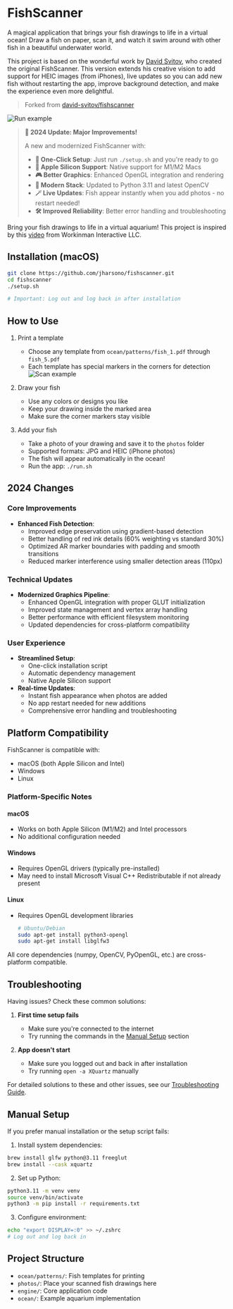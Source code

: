 # FishScanner

A magical application that brings your fish drawings to life in a virtual ocean! Draw a fish on paper, scan it, and watch it swim around with other fish in a beautiful underwater world. 

This project is based on the wonderful work by [David Svitov](https://github.com/david-svitov/fishscanner), who created the original FishScanner. This version extends his creative vision to add support for HEIC images (from iPhones), live updates so you can add new fish without restarting the app, improve background detection, and make the experience even more delightful.

> Forked from [david-svitov/fishscanner](https://github.com/david-svitov/fishscanner)

![Run example](./images/img1.png)

> **🎉 2024 Update: Major Improvements!**
>
> A new and modernized FishScanner with:
> - **🚀 One-Click Setup**: Just run `./setup.sh` and you're ready to go
> - **📱 Apple Silicon Support**: Native support for M1/M2 Macs
> - **🎮 Better Graphics**: Enhanced OpenGL integration and rendering
> - **🔄 Modern Stack**: Updated to Python 3.11 and latest OpenCV
> - **🪄 Live Updates**: Fish appear instantly when you add photos - no restart needed!
> - **🛠 Improved Reliability**: Better error handling and troubleshooting

Bring your fish drawings to life in a virtual aquarium! This project is inspired by this [video](https://www.youtube.com/watch?v=ILrr8vToR9Y&feature=emb_logo) from Workinman Interactive LLC.

## Installation (macOS)

```bash
git clone https://github.com/jharsono/fishscanner.git
cd fishscanner
./setup.sh

# Important: Log out and log back in after installation
```

## How to Use

1. Print a template
   - Choose any template from `ocean/patterns/fish_1.pdf` through `fish_5.pdf`
   - Each template has special markers in the corners for detection
   ![Scan example](./images/img2.jpg)

2. Draw your fish
   - Use any colors or designs you like
   - Keep your drawing inside the marked area
   - Make sure the corner markers stay visible

3. Add your fish
   - Take a photo of your drawing and save it to the `photos` folder
   - Supported formats: JPG and HEIC (iPhone photos)
   - The fish will appear automatically in the ocean!
   - Run the app: `./run.sh`

## 2024 Changes

### Core Improvements
- **Enhanced Fish Detection**:
  - Improved edge preservation using gradient-based detection
  - Better handling of red ink details (60% weighting vs standard 30%)
  - Optimized AR marker boundaries with padding and smooth transitions
  - Reduced marker interference using smaller detection areas (110px)

### Technical Updates
- **Modernized Graphics Pipeline**:
  - Enhanced OpenGL integration with proper GLUT initialization
  - Improved state management and vertex array handling
  - Better performance with efficient filesystem monitoring
  - Updated dependencies for cross-platform compatibility

### User Experience
- **Streamlined Setup**:
  - One-click installation script
  - Automatic dependency management
  - Native Apple Silicon support
- **Real-time Updates**:
  - Instant fish appearance when photos are added
  - No app restart needed for new additions
  - Comprehensive error handling and troubleshooting

## Platform Compatibility

FishScanner is compatible with:
- macOS (both Apple Silicon and Intel)
- Windows
- Linux

### Platform-Specific Notes

#### macOS
- Works on both Apple Silicon (M1/M2) and Intel processors
- No additional configuration needed

#### Windows
- Requires OpenGL drivers (typically pre-installed)
- May need to install Microsoft Visual C++ Redistributable if not already present

#### Linux
- Requires OpenGL development libraries
  ```bash
  # Ubuntu/Debian
  sudo apt-get install python3-opengl
  sudo apt-get install libglfw3
  ```

All core dependencies (numpy, OpenCV, PyOpenGL, etc.) are cross-platform compatible.

## Troubleshooting

Having issues? Check these common solutions:

1. **First time setup fails**
   - Make sure you're connected to the internet
   - Try running the commands in the [Manual Setup](#manual-setup) section

2. **App doesn't start**
   - Make sure you logged out and back in after installation
   - Try running `open -a XQuartz` manually

For detailed solutions to these and other issues, see our [Troubleshooting Guide](TROUBLESHOOTING.md).

## Manual Setup

If you prefer manual installation or the setup script fails:

1. Install system dependencies:
```bash
brew install glfw python@3.11 freeglut
brew install --cask xquartz
```

2. Set up Python:
```bash
python3.11 -m venv venv
source venv/bin/activate
python3 -m pip install -r requirements.txt
```

3. Configure environment:
```bash
echo "export DISPLAY=:0" >> ~/.zshrc
# Log out and log back in
```

## Project Structure

- `ocean/patterns/`: Fish templates for printing
- `photos/`: Place your scanned fish drawings here
- `engine/`: Core application code
- `ocean/`: Example aquarium implementation